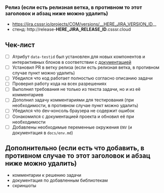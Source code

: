 ### Релиз (если есть релизная ветка, в противном то этот заголовок и абзац ниже можно удалить)

- https://jira.csssr.io/projects/COM/versions/__HERE_JIRA_VERSION_ID__
- стенд: http://release-__HERE_JIRA_RELEASE_ID__.csssr.cloud

## Чек-лист

- [ ] Атрибут `data-testid` был установлен для новых компонентов и интерактивных блоков в соответствии с [документацией](https://github.com/CSSSR/e2e-tools/blob/master/docs/DATA_TESTID.md)
- [ ] Установил PR в ветку релиза (если есть релизная ветка, в противном случае пункт можно удалить)
- [ ] Убедился что код работает полностью согласно описанию задачи
- [ ] Проверил работу кода на всех разрешениях
- [ ] Выполнил требования не только из текста задачи, но и из её комментариев
- [ ] Дополнил задачу комментариями для тестирования (при необходимости, в противном случае пункт можно удалить)
- [ ] Убедился что dev-консоль браузера не содержит ошибок
- [ ] Ознакомился с документацией проекта и обновил её при необходимости
- [ ] Добавлены необходимые переменные окружения `ENV` (и документация в `docs/env.md`)

## Дополнительно (если есть что добавить, в противном случае то этот заголовок и абзац ниже можно удалить)

- комментарии к решению задачи
- документация по добавленным библиотекам
- скриншоты

